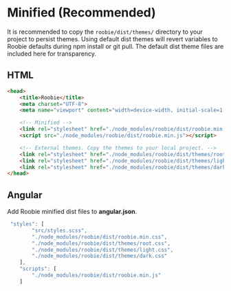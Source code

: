 # Minified (Recommended)
It is recommended to copy the `roobie/dist/themes/` directory to your project to persist themes. Using default dist themes will revert variables to Roobie defaults during npm install or git pull.  The default dist theme files are included here for transparency.

## HTML
```html
<head>
    <title>Roobie</title>
    <meta charset="UTF-8">
    <meta name="viewport" content="width=device-width, initial-scale=1.0">

    <!-- Minified -->
    <link rel="stylesheet" href="./node_modules/roobie/dist/roobie.min.css">
    <script src="./node_modules/roobie/dist/roobie.min.js"></script>

    <!-- External themes. Copy the themes to your local project. -->
    <link rel="stylesheet" href="./node_modules/roobie/dist/themes/root.css">
    <link rel="stylesheet" href="./node_modules/roobie/dist/themes/light.css">
    <link rel="stylesheet" href="./node_modules/roobie/dist/themes/dark.css">
</head>
```

## Angular
Add Roobie minified dist files to **angular.json**.
```ts
 "styles": [
        "src/styles.scss",
        "./node_modules/roobie/dist/roobie.min.css",
        "./node_modules/roobie/dist/themes/root.css",
        "./node_modules/roobie/dist/themes/light.css",
        "./node_modules/roobie/dist/themes/dark.css"
    ],
    "scripts": [
        "./node_modules/roobie/dist/roobie.min.js"
    ]
```
